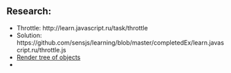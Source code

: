 <h2>Research: </h2>
<ul>
<li>Throttle: http://learn.javascript.ru/task/throttle</li>
<li>Solution: https://github.com/sensjs/learning/blob/master/completedEx/learn.javascript.ru/throttle.js</li>
<li><a href="https://github.com/sensjs/learning/blob/master/completedEx/learn.javascript.ru/dom.tree%20from%20object.js">Render tree of objects<a/>
<li/></ul>
